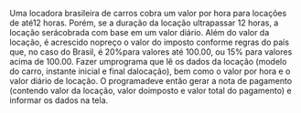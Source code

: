 Uma locadora brasileira de carros cobra um valor por hora para locações de até12 horas. Porém, se a duração da locação ultrapassar 12 horas, a locação serácobrada com base em um valor diário. Além do valor da locação, é acrescido nopreço o valor do imposto conforme regras do país que, no caso do Brasil, é 20%para valores até 100.00, ou 15% para valores acima de 100.00. Fazer umprograma que lê os dados da locação (modelo do carro, instante inicial e final dalocação), bem como o valor por hora e o valor diário de locação. O programadeve então gerar a nota de pagamento (contendo valor da locação, valor doimposto e valor total do pagamento) e informar os dados na tela.